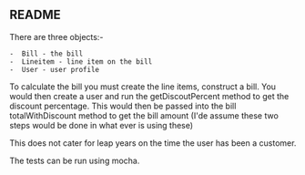 README
------

There are three objects:-
  
    -  Bill - the bill
    -  Lineitem - line item on the bill
    -  User - user profile
    
To calculate the bill you must create the line items, construct a bill.   You would then create a user and run the getDiscoutPercent method to get the discount percentage.  This would then be passed into the bill totalWithDiscount method to get the bill amount (I'de assume these two steps would be done in what ever is using these)

This does not cater for leap years on the time the user has been a customer.   


The tests can be run using mocha.

